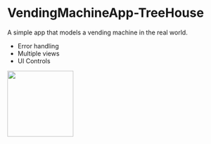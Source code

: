# VendingMachineApp-TreeHouse
A simple app that models a vending machine in the real world. 
- Error handling
- Multiple views
- UI Controls

<img src="https://media.giphy.com/media/35EsMMOdRXwuC1r6qh/giphy.gif" width="150" height="150" />
